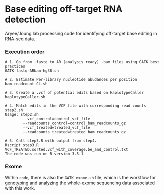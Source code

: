 # Base editing off-target RNA detection

Aryee/Joung lab processing code for identifying off-target base editing in RNA-seq data.


### Execution order
```
# 1. Go from .fastq to AR (analysis ready) .bam files using GATK best practices
GATK-fastq-ARbam-hg38.sh

# 2. Estimate Per-library nucleotide abudances per position
bam-readcount-CL.sh

# 3. Create a .vcf of potential edits based on HaplotypeCaller
haplotypeCaller.sh

# 4. Match edits in the VCF file with corresponding read counts
step2.sh
Usage: step2.sh
        --vcf_control=control_vcf_file
        --readcounts_control=control_bam_readcounts_gz
        --vcf_treated=treated_vcf_file
        --readcounts_treated=treated_bam_readcounts_gz
        
# 5. Call step3.R with output from step4.
Rscript step3.R VCF_TREATED.sorted.vcf_with_coverage.be_and_control.txt 
The code was run on R version 3.5.1
````

### Exome

Within `code`, there is also the `GATK_exome.sh` file, which is the workflow for genotyping and analyzing the whole-exome sequencing data associated with this work. 

<br><br>
